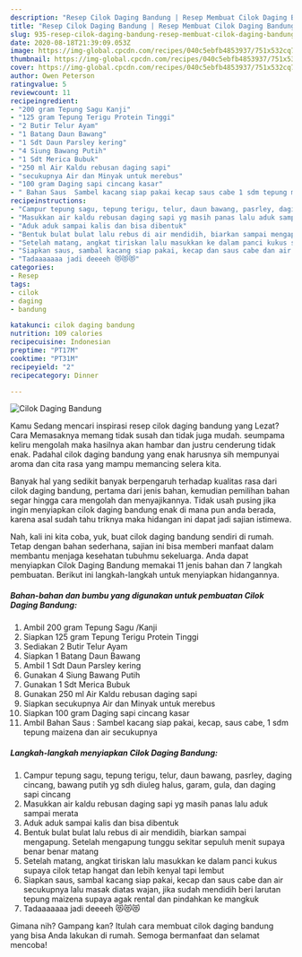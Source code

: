 ```yaml
---
description: "Resep Cilok Daging Bandung | Resep Membuat Cilok Daging Bandung Yang Menggugah Selera"
title: "Resep Cilok Daging Bandung | Resep Membuat Cilok Daging Bandung Yang Menggugah Selera"
slug: 935-resep-cilok-daging-bandung-resep-membuat-cilok-daging-bandung-yang-menggugah-selera
date: 2020-08-18T21:39:09.053Z
image: https://img-global.cpcdn.com/recipes/040c5ebfb4853937/751x532cq70/cilok-daging-bandung-foto-resep-utama.jpg
thumbnail: https://img-global.cpcdn.com/recipes/040c5ebfb4853937/751x532cq70/cilok-daging-bandung-foto-resep-utama.jpg
cover: https://img-global.cpcdn.com/recipes/040c5ebfb4853937/751x532cq70/cilok-daging-bandung-foto-resep-utama.jpg
author: Owen Peterson
ratingvalue: 5
reviewcount: 11
recipeingredient:
- "200 gram Tepung Sagu Kanji"
- "125 gram Tepung Terigu Protein Tinggi"
- "2 Butir Telur Ayam"
- "1 Batang Daun Bawang"
- "1 Sdt Daun Parsley kering"
- "4 Siung Bawang Putih"
- "1 Sdt Merica Bubuk"
- "250 ml Air Kaldu rebusan daging sapi"
- "secukupnya Air dan Minyak untuk merebus"
- "100 gram Daging sapi cincang kasar"
- " Bahan Saus  Sambel kacang siap pakai kecap saus cabe 1 sdm tepung maizena dan air secukupnya"
recipeinstructions:
- "Campur tepung sagu, tepung terigu, telur, daun bawang, pasrley, daging cincang, bawang putih yg sdh diuleg halus, garam, gula, dan daging sapi cincang"
- "Masukkan air kaldu rebusan daging sapi yg masih panas lalu aduk sampai merata"
- "Aduk aduk sampai kalis dan bisa dibentuk"
- "Bentuk bulat bulat lalu rebus di air mendidih, biarkan sampai mengapung. Setelah mengapung tunggu sekitar sepuluh menit supaya benar benar matang"
- "Setelah matang, angkat tiriskan lalu masukkan ke dalam panci kukus supaya cilok tetap hangat dan lebih kenyal tapi lembut"
- "Siapkan saus, sambal kacang siap pakai, kecap dan saus cabe dan air secukupnya lalu masak diatas wajan, jika sudah mendidih beri larutan tepung maizena supaya agak rental dan pindahkan ke mangkuk"
- "Tadaaaaaaa jadi deeeeh 😻😻😻"
categories:
- Resep
tags:
- cilok
- daging
- bandung

katakunci: cilok daging bandung 
nutrition: 109 calories
recipecuisine: Indonesian
preptime: "PT17M"
cooktime: "PT31M"
recipeyield: "2"
recipecategory: Dinner

---
```



![Cilok Daging Bandung](https://img-global.cpcdn.com/recipes/040c5ebfb4853937/751x532cq70/cilok-daging-bandung-foto-resep-utama.jpg)

Kamu Sedang mencari inspirasi resep cilok daging bandung yang Lezat? Cara Memasaknya memang tidak susah dan tidak juga mudah. seumpama keliru mengolah maka hasilnya akan hambar dan justru cenderung tidak enak. Padahal cilok daging bandung yang enak harusnya sih mempunyai aroma dan cita rasa yang mampu memancing selera kita.



Banyak hal yang sedikit banyak berpengaruh terhadap kualitas rasa dari cilok daging bandung, pertama dari jenis bahan, kemudian pemilihan bahan segar hingga cara mengolah dan menyajikannya. Tidak usah pusing jika ingin menyiapkan cilok daging bandung enak di mana pun anda berada, karena asal sudah tahu triknya maka hidangan ini dapat jadi sajian istimewa.


Nah, kali ini kita coba, yuk, buat cilok daging bandung sendiri di rumah. Tetap dengan bahan sederhana, sajian ini bisa memberi manfaat dalam membantu menjaga kesehatan tubuhmu sekeluarga. Anda dapat menyiapkan Cilok Daging Bandung memakai 11 jenis bahan dan 7 langkah pembuatan. Berikut ini langkah-langkah untuk menyiapkan hidangannya.

<!--inarticleads1-->

##### Bahan-bahan dan bumbu yang digunakan untuk pembuatan Cilok Daging Bandung:

1. Ambil 200 gram Tepung Sagu /Kanji
1. Siapkan 125 gram Tepung Terigu Protein Tinggi
1. Sediakan 2 Butir Telur Ayam
1. Siapkan 1 Batang Daun Bawang
1. Ambil 1 Sdt Daun Parsley kering
1. Gunakan 4 Siung Bawang Putih
1. Gunakan 1 Sdt Merica Bubuk
1. Gunakan 250 ml Air Kaldu rebusan daging sapi
1. Siapkan secukupnya Air dan Minyak untuk merebus
1. Siapkan 100 gram Daging sapi cincang kasar
1. Ambil  Bahan Saus : Sambel kacang siap pakai, kecap, saus cabe, 1 sdm tepung maizena dan air secukupnya




<!--inarticleads2-->

##### Langkah-langkah menyiapkan Cilok Daging Bandung:

1. Campur tepung sagu, tepung terigu, telur, daun bawang, pasrley, daging cincang, bawang putih yg sdh diuleg halus, garam, gula, dan daging sapi cincang
1. Masukkan air kaldu rebusan daging sapi yg masih panas lalu aduk sampai merata
1. Aduk aduk sampai kalis dan bisa dibentuk
1. Bentuk bulat bulat lalu rebus di air mendidih, biarkan sampai mengapung. Setelah mengapung tunggu sekitar sepuluh menit supaya benar benar matang
1. Setelah matang, angkat tiriskan lalu masukkan ke dalam panci kukus supaya cilok tetap hangat dan lebih kenyal tapi lembut
1. Siapkan saus, sambal kacang siap pakai, kecap dan saus cabe dan air secukupnya lalu masak diatas wajan, jika sudah mendidih beri larutan tepung maizena supaya agak rental dan pindahkan ke mangkuk
1. Tadaaaaaaa jadi deeeeh 😻😻😻




Gimana nih? Gampang kan? Itulah cara membuat cilok daging bandung yang bisa Anda lakukan di rumah. Semoga bermanfaat dan selamat mencoba!

